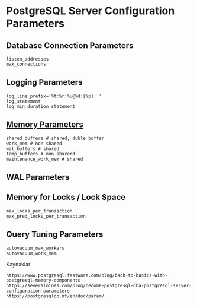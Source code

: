 # PostgreSQL Server Configuration Parameters
## Database Connection Parameters
```
listen_addresses
max_connections
```
## Logging Parameters
```
log_line_prefix='%t:%r:%u@%d:[%p]: '
log_statement
log_min_duration_statement
```
## [Memory Parameters](http://www.interdb.jp/pg/pgsql02.html#_2.2.)
```
shared_buffers # shared, duble buffer
work_mem # non shared
wal_buffers # shared
temp_buffers # non sharerd
maintenance_work_mem # shared
```
## WAL Parameters
## Memory for Locks / Lock Space
```
max_locks_per_transaction
max_pred_locks_per_transaction
```
## Query Tuning Parameters
```
autovacuum_max_workers
autovacuum_work_mem
```



Kaynaklar
```
https://www.postgresql.fastware.com/blog/back-to-basics-with-postgresql-memory-components
https://severalnines.com/blog/become-postgresql-dba-postgresql-server-configuration-parameters
https://postgresqlco.nf/en/doc/param/

```
